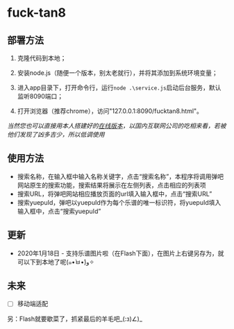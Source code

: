 # fuck-tan8

##  部署方法

1. 克隆代码到本地；

2. 安装node.js（随便一个版本，别太老就行），并将其添加到系统环境变量；

3. 进入app目录下，打开命令行，运行`node .\service.js`启动后台服务，默认监听8090端口；

4. 打开浏览器（推荐chrome），访问"127.0.0.1:8090/fucktan8.html"。

  *当然您也可以直接用本人搭建好的[在线版本](http://118.190.146.89:8090/fucktan8.html)，以国内互联网公司的吃相来看，若被他们发现了凶多吉少，所以低调使用*


## 使用方法
* 搜索名称，在输入框中输入名称关键字，点击“搜索名称”，本程序将调用弹吧网站原生的搜索功能，搜索结果将展示在左侧列表，点击相应的列表项
* 搜索URL，将弹吧网站相应播放页面的url填入输入框中，点击“搜索URL”
* 搜索yuepuId，弹吧以yuepuId作为每个乐谱的唯一标识符，将yuepuId填入输入框中，点击“搜索yuepuId”

## 更新
* 2020年1月18日 - 支持乐谱图片啦（在Flash下面），在图片上右键另存为，就可以下到本地了呢(๑•̀ㅂ•́)و✧

## 未来
* [ ] 移动端适配

另：Flash就要歇菜了，抓紧最后的羊毛吧_(:з)∠)_
